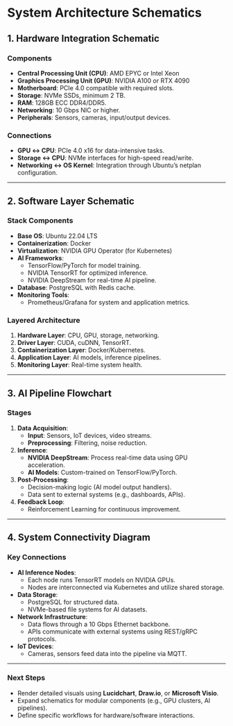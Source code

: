 # System Architecture Schematics

## 1. Hardware Integration Schematic

### Components
- **Central Processing Unit (CPU)**: AMD EPYC or Intel Xeon
- **Graphics Processing Unit (GPU)**: NVIDIA A100 or RTX 4090
- **Motherboard**: PCIe 4.0 compatible with required slots.
- **Storage**: NVMe SSDs, minimum 2 TB.
- **RAM**: 128GB ECC DDR4/DDR5.
- **Networking**: 10 Gbps NIC or higher.
- **Peripherals**: Sensors, cameras, input/output devices.

### Connections
- **GPU ↔ CPU**: PCIe 4.0 x16 for data-intensive tasks.
- **Storage ↔ CPU**: NVMe interfaces for high-speed read/write.
- **Networking ↔ OS Kernel**: Integration through Ubuntu’s netplan configuration.

---

## 2. Software Layer Schematic

### Stack Components
- **Base OS**: Ubuntu 22.04 LTS
- **Containerization**: Docker
- **Virtualization**: NVIDIA GPU Operator (for Kubernetes)
- **AI Frameworks**:
  - TensorFlow/PyTorch for model training.
  - NVIDIA TensorRT for optimized inference.
  - NVIDIA DeepStream for real-time AI pipeline.
- **Database**: PostgreSQL with Redis cache.
- **Monitoring Tools**:
  - Prometheus/Grafana for system and application metrics.

### Layered Architecture
1. **Hardware Layer**: CPU, GPU, storage, networking.
2. **Driver Layer**: CUDA, cuDNN, TensorRT.
3. **Containerization Layer**: Docker/Kubernetes.
4. **Application Layer**: AI models, inference pipelines.
5. **Monitoring Layer**: Real-time system health.

---

## 3. AI Pipeline Flowchart

### Stages
1. **Data Acquisition**:
   - **Input**: Sensors, IoT devices, video streams.
   - **Preprocessing**: Filtering, noise reduction.
2. **Inference**:
   - **NVIDIA DeepStream**: Process real-time data using GPU acceleration.
   - **AI Models**: Custom-trained on TensorFlow/PyTorch.
3. **Post-Processing**:
   - Decision-making logic (AI model output handlers).
   - Data sent to external systems (e.g., dashboards, APIs).
4. **Feedback Loop**:
   - Reinforcement Learning for continuous improvement.

---

## 4. System Connectivity Diagram

### Key Connections
- **AI Inference Nodes**:
  - Each node runs TensorRT models on NVIDIA GPUs.
  - Nodes are interconnected via Kubernetes and utilize shared storage.
- **Data Storage**:
  - PostgreSQL for structured data.
  - NVMe-based file systems for AI datasets.
- **Network Infrastructure**:
  - Data flows through a 10 Gbps Ethernet backbone.
  - APIs communicate with external systems using REST/gRPC protocols.
- **IoT Devices**:
  - Cameras, sensors feed data into the pipeline via MQTT.

---

### Next Steps
- Render detailed visuals using **Lucidchart**, **Draw.io**, or **Microsoft Visio**.
- Expand schematics for modular components (e.g., GPU clusters, AI pipelines).
- Define specific workflows for hardware/software interactions.
